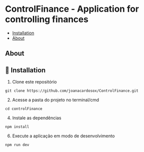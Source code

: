 # ControlFinance - Application for controlling finances


- [Installation](#installation)
- [About](#about)

## About

## 🚀 Installation

1. Clone este repositório
```
git clone https://github.com/joanacardosox/ControlFinance.git
```

2. Acesse a pasta do projeto no terminal/cmd

```
cd controlFinance
```

4. Instale as dependências
```
npm install
```

6. Execute a aplicação em modo de desenvolvimento
```
npm run dev
```
